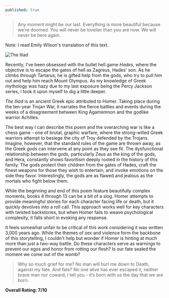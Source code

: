 ```yaml
---
published: true
---
```


> Any moment might be our last. Everything is more beautiful because we're doomed. You will never be lovelier than you are now. We will never be here again.

Note: I read Emily Wilson's translation of this text.

![The Iliad](https://images.squarespace-cdn.com/content/v1/5a771bba12abd99bc6250a8c/1693923515484-VRJMI04MODCL4PXHINNM/Iliad_9781324001805.jpg)

Recently, I've been obsessed with the bullet hell game _Hades_, where the objective is to escape the gates of hell as Zagreus, Hades' son. As he climbs through Tartarus, he is gifted help from the gods, who try to pull him out and help him reach Mount Olympus. As my knowledge of Greek mythology was hazy due to my last exposure being the Percy Jackson series, I took it upon myself to dig a little deeper.

_The Iliad_ is an ancient Greek epic attributed to Homer. Taking place during the ten-year Trojan War, it narrates the fierce battles and events during the weeks of a disagreement between King Agamemnon and the godlike warrior Achilles.

The best way I can describe this poem and the overarching war is like a chess game - one of brutal, graphic warfare, where the strong-willed Greek warriors attempt to besiege the city of Troy defended by the Trojans. Imagine, however, that the standard rules of the game are thrown away, as the Greek gods can intervene at any point as they see fit. The dysfunctional relationship between the gods, particularly Zeus as the king of the gods, and Hera, constantly shows favoritism deeply rooted in the history of this family. The gods protect their children from the gates of Hades, craft the finest weapons for those they wish to entertain, and invoke emotions on the side they favor. Interestingly, the gods are as flawed and jealous as the mortals who fight below them.

While the beginning and end of this poem feature beautifully complex moments, books 4 through 13 can be a bit of a slog. Homer attempts to provide meaningful stories for each character facing life or death, but it quickly devolves into a roll call. This approach works well for key characters with twisted backstories, but when Homer fails to weave psychological complexity, it falls short in evoking any response.

It feels somewhat unfair to be critical of this work considering it was written 3,000 years ago. While the themes of sex and violence form the backbone of this storytelling, I couldn't help but wonder if Homer is hinting at much more than just a two-way battle. Do these characters serve as warnings to prevent our egos and honor from rotting our flesh? Is our fate sealed the moment we come out of the womb?

> Why so much grief for me? No man will hurl me down to Death, against my fate. And fate? No one alive has ever escaped it, neither brave man nor coward, I tell you - it’s born with us the day that we are born.

**Overall Rating: 7/10**
